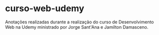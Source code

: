 # curso-web-udemy
Anotações realizadas durante a realização do curso de Desenvolvimento Web na Udemy ministrado por Jorge Sant'Ana e Jamilton Damasceno.
